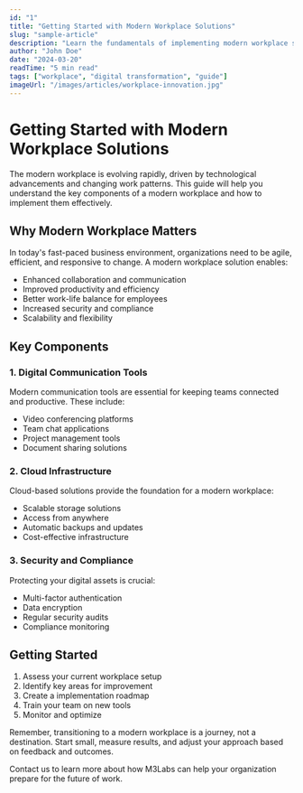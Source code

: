 ```yaml
---
id: "1"
title: "Getting Started with Modern Workplace Solutions"
slug: "sample-article"
description: "Learn the fundamentals of implementing modern workplace solutions and best practices for digital transformation."
author: "John Doe"
date: "2024-03-20"
readTime: "5 min read"
tags: ["workplace", "digital transformation", "guide"]
imageUrl: "/images/articles/workplace-innovation.jpg"
---
```


# Getting Started with Modern Workplace Solutions

The modern workplace is evolving rapidly, driven by technological advancements and changing work patterns. This guide will help you understand the key components of a modern workplace and how to implement them effectively.

## Why Modern Workplace Matters

In today's fast-paced business environment, organizations need to be agile, efficient, and responsive to change. A modern workplace solution enables:

- Enhanced collaboration and communication
- Improved productivity and efficiency
- Better work-life balance for employees
- Increased security and compliance
- Scalability and flexibility

## Key Components

### 1. Digital Communication Tools

Modern communication tools are essential for keeping teams connected and productive. These include:

- Video conferencing platforms
- Team chat applications
- Project management tools
- Document sharing solutions

### 2. Cloud Infrastructure

Cloud-based solutions provide the foundation for a modern workplace:

- Scalable storage solutions
- Access from anywhere
- Automatic backups and updates
- Cost-effective infrastructure

### 3. Security and Compliance

Protecting your digital assets is crucial:

- Multi-factor authentication
- Data encryption
- Regular security audits
- Compliance monitoring

## Getting Started

1. Assess your current workplace setup
2. Identify key areas for improvement
3. Create a implementation roadmap
4. Train your team on new tools
5. Monitor and optimize

Remember, transitioning to a modern workplace is a journey, not a destination. Start small, measure results, and adjust your approach based on feedback and outcomes.

Contact us to learn more about how M3Labs can help your organization prepare for the future of work. 